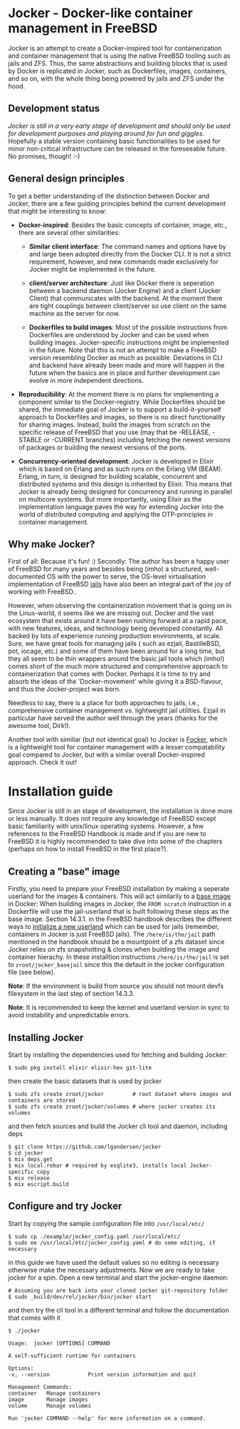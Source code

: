 # Jocker - Docker-like container management in FreeBSD
Jocker is an attempt to create a Docker-inspired tool for containerization
and container management that is using the native FreeBSD tooling such as jails and ZFS.
Thus, the same abstractions and building blocks that is used by Docker is replicated in Jocker, such as
Dockerfiles, images, containers, and so on, with the whole thing being powered by jails and ZFS under the hood.

## Development status
*Jocker is still in a very early stage of development and should only be used for development purposes and playing around for fun and giggles.*
Hopefully a stable version containing basic functionalities to be used for minor non-critical infrastructure can be released in the foreseeable future.
No promises, though! :-)

## General design principles
To get a better understanding of the distinction between Docker and Jocker, there are a few guiding principles behind the current development that
might be interesting to know:

  * **Docker-inspired**: Besides the basic concepts of container, image, etc., there are several other similarities:
    * **Similar client interface**: The command names and options have by and large been adopted directly from the Docker CLI.
    It is not a strict requirement, however, and new commands made exclusively for Jocker might be implemented in the future.

    * **client/server architecture**: Just like Docker there is seperation between a backend daemon (Jocker Engine) and a client (Jocker Client) that communicates with the backend. At the moment there are tight couplings between client/server so use client on the same machine as the server for now.
    
    * **Dockerfiles to build images**: Most of the possible instructions from Dockerfiles are understood by Jocker and can be used when building images. Jocker-specific instructions might be implemented in the future.
    Note that this is not an attempt to make a FreeBSD version resembling Docker as much as possible. Deviations in CLI and backend have already been made and more will happen in the future when the basics are in place and further development can evolve in more independent directions.

  * **Reproducibility**: At the moment there is no plans for implementing a component similar to the Docker-registry. While Dockerfiles should be shared, the immediate goal of Jocker is to support a build-it-yourself approach to Dockerfiles and images, so there is no direct functionality for sharing images. Instead, build the images from scratch on the specific release of FreeBSD that you use (may that be -RELEASE, -STABLE or -CURRENT branches) including fetching the newest versions of packages or building the newest versions of the ports.
  * **Concurrency-oriented development**: Jocker is developed in Elixir which is based on Erlang and as such runs on the Erlang VM (BEAM). Erlang, in turn,
  is designed for building scalable, concurrent and distributed systems and this design is inherited by Elixir.
  This means that Jocker is already being designed for concurrency and running in parallel on multicore systems.
  But more importantly, using Elixir as the implementation language paves the way for extending Jocker into the world of distributed computing and applying the OTP-principles in container management.

## Why make Jocker?
First of all: Because it's fun! :)
Secondly: The author has been a happy user of FreeBSD for many years and besides being (imho) a structured, well-documented OS with
the power to serve, the OS-level virtualisation implementation of FreeBSD [jails](https://www.freebsd.org/doc/handbook/jails.html)
have also been an integral part of the joy of working with FreeBSD..

However, when observing the containerization movement that is going on in the Linux-world, it seems like we are
missing out. Docker and the vast ecosystem that exists around it have been rushing forward at
a rapid pace, with new features, ideas, and technology being developed constantly. All backed by lots of
experience running production environments, at scale. Sure, we have great tools for managing jails (
such as ezjail, BastilleBSD, pot, iocage, etc.) and some of them have been around for a long time, but they all seem to be thin wrappers around
the basic jail tools which (imho!) comes short of the much more structured and comprehensive approach to containerization
that comes with Docker. Perhaps it is time to try and absorb the ideas of the 'Docker-movement' while giving it a BSD-flavour,
and thus the Jocker-project was born. 

Needless to say, there is a place for both approaches to jails, i.e., comprehensive container management vs. lightweight jail utilities.
Ezjail in particular have served the author well through the years (thanks for the awesome tool, Dirk!).

Another tool with similiar (but not identical goal) to Jocker is [Focker](https://github.com/sadaszewski/focker), which is a lightweight tool
for container management with a lesser compatability goal compared to Jocker, but with a similar overall Docker-inspired approach. Check it out!
 


# Installation guide
Since Jocker is still in an stage of development, the installation is done more or less manually.
It does not require any knowledge of FreeBSD except basic familiarity with unix/linux
operating systems. However, a few references to the FreeBSD Handbook is made and if you are new to FreeBSD
it is highly recommended to take dive into some of the chapters (perhaps on how to install FreeBSD in the first place?).

## Creating a "base" image
Firstly, you need to prepare your FreeBSD installation by making a seperate userland for the images & containers. This will act similarily to a [base image](https://docs.docker.com/glossary/#base_image)
in Docker: When building images in Jocker, the `FROM scratch` instruction in a Dockerfile will use the jail-userland that is built following these steps as the base image.
Section 14.3.1. in the FreeBSD handbook describes the different ways to [initialize a new userland](https://www.freebsd.org/doc/handbook/jails-build.html) which
can be used for jails (remember, containers in Jocker is just FreeBSD jails).
The `/here/is/the/jail` path mentioned in the handbook should be a mountpoint of a zfs dataset since Jocker relies on zfs snapshotting & clones when building the
image and container hierachy. In these installtion instructions `/here/is/the/jail` is set to `zroot/jocker_basejail` since this the default in the jocker configuration file (see below).

**Note**: If the environment is build from source you should not mount devfs filesystem in the last step of section 14.3.3.

**Note**: It is recommended to keep the kernel and userland version in sync to avoid instability and unpredictable errors.

## Installing Jocker
Start by installing the dependencies used for fetching and building Jocker:

```
$ sudo pkg install elixir elixir-hex git-lite
```

then create the basic datasets that is used by jocker

```
$ sudo zfs create zroot/jocker         # root dataset where images and containers are stored
$ sudo zfs create zroot/jocker/volumes # where jocker creates its volumes
```

and then fetch sources and build the Jocker cli tool and daemon, including deps

```
$ git clone https://github.com/lgandersen/jocker
$ cd jocker
$ mix deps.get
$ mix local.rebar # required by esqlite3, installs local Jocker-specific copy
$ mix release
$ mix escript.build
```

## Configure and try Jocker
Start by copying the sample configuration file into `/usr/local/etc/`

```
$ sudo cp ./example/jocker_config.yaml /usr/local/etc/
$ sudo ee /usr/local/etc/jocker_config.yaml # do some editing, if necessary
```

in this guide we have used the default values so no editing is necessary
otherwise make the necessary adjustments. Now we are ready to take jocker for
a spin. Open a new terminal and start the jocker-engine daemon:

```
# Assuming you are back into your cloned jocker git-repository folder
$ sudo _build/dev/rel/jocker/bin/jocker start
```

and then try the cli tool in a different terminal and follow the documentation
that comes with it

```
$ ./jocker

Usage:  jocker [OPTIONS] COMMAND

A self-sufficient runtime for containers

Options:
-v, --version            Print version information and quit

Management Commands:
container   Manage containers
image       Manage images
volume      Manage volumes

Run 'jocker COMMAND --help' for more information on a command.
```
